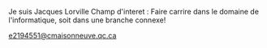 Je suis Jacques Lorville
Champ d'interet : Faire carrire dans le domaine de l'informatique, soit dans une branche connexe!



e2194551@cmaisonneuve.qc.ca






